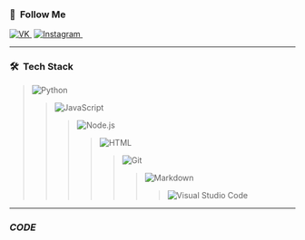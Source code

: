 ### 👾 &nbsp;__Follow Me__
[![VK](https://img.shields.io/badge/-VK-ffffff?style=plastic&logo=VK)&nbsp;](https://vk.com/xyligan_na_rayone)
[![Instagram](https://img.shields.io/badge/-Instagram-ffffff?style=plastic&logo=Instagram)&nbsp;](https://www.instagram.com/twich_2k21/)

----------------------------------

### 🛠 &nbsp;__Tech Stack__

>![Python](https://img.shields.io/badge/-Python-05122A?style=flat&logo=python)&nbsp;
>>![JavaScript](https://img.shields.io/badge/-JavaScript-05122A?style=flat&logo=javascript)&nbsp;
>>>![Node.js](https://img.shields.io/badge/-Node.js-05122A?style=flat&logo=node.js)&nbsp;
>>>>![HTML](https://img.shields.io/badge/-HTML-05122A?style=flat&logo=HTML5)&nbsp;
>>>>>![Git](https://img.shields.io/badge/-Git-05122A?style=flat&logo=git)&nbsp;
>>>>>>![Markdown](https://img.shields.io/badge/-Markdown-05122A?style=flat&logo=markdown)
>>>>>>>![Visual Studio Code](https://img.shields.io/badge/-Visual%20Studio%20Code-05122A?style=flat&logo=visual-studio-code&logoColor=007ACC)&nbsp;

--------------------------------

### ___CODE___